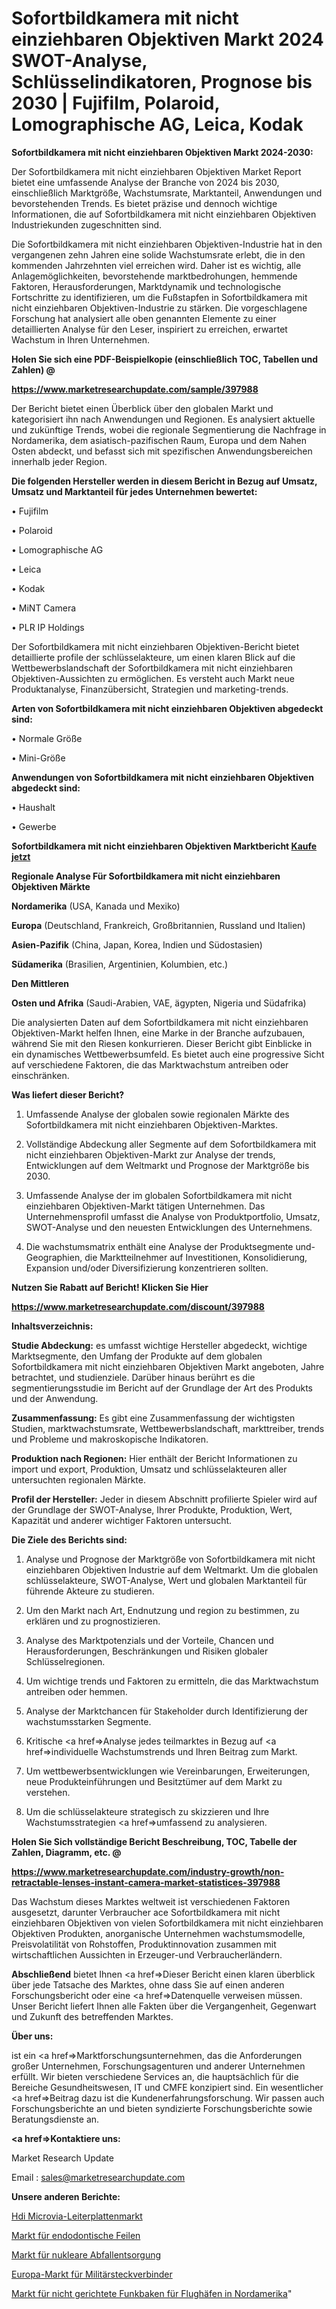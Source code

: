 # Sofortbildkamera mit nicht einziehbaren Objektiven Markt 2024 SWOT-Analyse, Schlüsselindikatoren, Prognose bis 2030 | Fujifilm, Polaroid, Lomographische AG, Leica, Kodak

<strong>Sofortbildkamera mit nicht einziehbaren Objektiven Markt 2024-2030:</strong>

Der Sofortbildkamera mit nicht einziehbaren Objektiven Market Report bietet eine umfassende Analyse der Branche von 2024 bis 2030, einschließlich Marktgröße, Wachstumsrate, Marktanteil, Anwendungen und bevorstehenden Trends. Es bietet präzise und dennoch wichtige Informationen, die auf Sofortbildkamera mit nicht einziehbaren Objektiven Industriekunden zugeschnitten sind.

Die Sofortbildkamera mit nicht einziehbaren Objektiven-Industrie hat in den vergangenen zehn Jahren eine solide Wachstumsrate erlebt, die in den kommenden Jahrzehnten viel erreichen wird. Daher ist es wichtig, alle Anlagemöglichkeiten, bevorstehende marktbedrohungen, hemmende Faktoren, Herausforderungen, Marktdynamik und technologische Fortschritte zu identifizieren, um die Fußstapfen in Sofortbildkamera mit nicht einziehbaren Objektiven-Industrie zu stärken. Die vorgeschlagene Forschung hat analysiert alle oben genannten Elemente zu einer detaillierten Analyse für den Leser, inspiriert zu erreichen, erwartet Wachstum in Ihren Unternehmen.



<strong>Holen Sie sich eine PDF-Beispielkopie (einschließlich TOC, Tabellen und Zahlen) @
</strong>

<strong><a href=https://www.marketresearchupdate.com/sample/397988>

<strong>https://www.marketresearchupdate.com/sample/397988</u></font></a></strong></strong>

Der Bericht bietet einen Überblick über den globalen Markt und kategorisiert ihn nach Anwendungen und Regionen. Es analysiert aktuelle und zukünftige Trends, wobei die regionale Segmentierung die Nachfrage in Nordamerika, dem asiatisch-pazifischen Raum, Europa und dem Nahen Osten abdeckt, und befasst sich mit spezifischen Anwendungsbereichen innerhalb jeder Region.



<strong>Die folgenden Hersteller werden in diesem Bericht in Bezug auf Umsatz, Umsatz und Marktanteil für jedes Unternehmen bewertet:</strong>

• Fujifilm

• Polaroid

• Lomographische AG

• Leica

• Kodak

• MiNT Camera

• PLR IP Holdings

Der Sofortbildkamera mit nicht einziehbaren Objektiven-Bericht bietet detaillierte profile der schlüsselakteure, um einen klaren Blick auf die Wettbewerbslandschaft der Sofortbildkamera mit nicht einziehbaren Objektiven-Aussichten zu ermöglichen. Es versteht auch Markt neue Produktanalyse, Finanzübersicht, Strategien und marketing-trends.



<strong>Arten von Sofortbildkamera mit nicht einziehbaren Objektiven abgedeckt sind:</strong>

• Normale Größe

• Mini-Größe



<strong>Anwendungen von Sofortbildkamera mit nicht einziehbaren Objektiven abgedeckt sind:</strong>

• Haushalt

• Gewerbe



<strong>Sofortbildkamera mit nicht einziehbaren Objektiven Marktbericht <a href=https://www.marketresearchupdate.com/buynow/397988>Kaufe jetzt</a></strong>



<strong>Regionale Analyse Für Sofortbildkamera mit nicht einziehbaren Objektiven Märkte</strong>



<strong>Nordamerika</strong> (USA, Kanada und Mexiko)



<strong>Europa</strong> (Deutschland, Frankreich, Großbritannien, Russland und Italien)



<strong>Asien-Pazifik</strong> (China, Japan, Korea, Indien und Südostasien)



<strong>Südamerika</strong> (Brasilien, Argentinien, Kolumbien, etc.)



<strong>Den Mittleren</strong> 

<strong>Osten und Afrika</strong> (Saudi-Arabien, VAE, ägypten, Nigeria und Südafrika)

Die analysierten Daten auf dem Sofortbildkamera mit nicht einziehbaren Objektiven-Markt helfen Ihnen, eine Marke in der Branche aufzubauen, während Sie mit den Riesen konkurrieren. Dieser Bericht gibt Einblicke in ein dynamisches Wettbewerbsumfeld. Es bietet auch eine progressive Sicht auf verschiedene Faktoren, die das Marktwachstum antreiben oder einschränken.



<strong>Was liefert dieser Bericht?</strong>

1. Umfassende Analyse der globalen sowie regionalen Märkte des Sofortbildkamera mit nicht einziehbaren Objektiven-Marktes.

2. Vollständige Abdeckung aller Segmente auf dem Sofortbildkamera mit nicht einziehbaren Objektiven-Markt zur Analyse der trends, Entwicklungen auf dem Weltmarkt und Prognose der Marktgröße bis 2030.

3. Umfassende Analyse der im globalen Sofortbildkamera mit nicht einziehbaren Objektiven-Markt tätigen Unternehmen. Das Unternehmensprofil umfasst die Analyse von Produktportfolio, Umsatz, SWOT-Analyse und den neuesten Entwicklungen des Unternehmens.

4. Die wachstumsmatrix enthält eine Analyse der Produktsegmente und-Geographien, die Marktteilnehmer auf Investitionen, Konsolidierung, Expansion und/oder Diversifizierung konzentrieren sollten.



<strong>Nutzen Sie Rabatt auf Bericht! Klicken Sie Hier
</strong>

<strong><a href=https://www.marketresearchupdate.com/discount/397988>https://www.marketresearchupdate.com/discount/397988</b></u></font></strong></a>



<strong>Inhaltsverzeichnis:</strong>



<strong>Studie Abdeckung:</strong> es umfasst wichtige Hersteller abgedeckt, wichtige Marktsegmente, den Umfang der Produkte auf dem globalen Sofortbildkamera mit nicht einziehbaren Objektiven Markt angeboten, Jahre betrachtet, und studienziele. Darüber hinaus berührt es die segmentierungsstudie im Bericht auf der Grundlage der Art des Produkts und der Anwendung.



<strong>Zusammenfassung:</strong> Es gibt eine Zusammenfassung der wichtigsten Studien, marktwachstumsrate, Wettbewerbslandschaft, markttreiber, trends und Probleme und makroskopische Indikatoren.



<strong>Produktion nach Regionen:</strong> Hier enthält der Bericht Informationen zu import und export, Produktion, Umsatz und schlüsselakteuren aller untersuchten regionalen Märkte.



<strong>Profil der Hersteller:</strong> Jeder in diesem Abschnitt profilierte Spieler wird auf der Grundlage der SWOT-Analyse, Ihrer Produkte, Produktion, Wert, Kapazität und anderer wichtiger Faktoren untersucht.



<strong>Die Ziele des Berichts sind:</strong>

1) Analyse und Prognose der Marktgröße von Sofortbildkamera mit nicht einziehbaren Objektiven Industrie auf dem Weltmarkt.
Um die globalen schlüsselakteure, SWOT-Analyse, Wert und globalen Marktanteil für führende Akteure zu studieren.

2) Um den Markt nach Art, Endnutzung und region zu bestimmen, zu erklären und zu prognostizieren.

3) Analyse des Marktpotenzials und der Vorteile, Chancen und Herausforderungen, Beschränkungen und Risiken globaler Schlüsselregionen.

4) Um wichtige trends und Faktoren zu ermitteln, die das Marktwachstum antreiben oder hemmen.

5) Analyse der Marktchancen für Stakeholder durch Identifizierung der wachstumsstarken Segmente.

6) Kritische <a href=>Analyse</a> jedes teilmarktes in Bezug auf <a href=>individuelle</a> Wachstumstrends und Ihren Beitrag zum Markt.

7) Um wettbewerbsentwicklungen wie Vereinbarungen, Erweiterungen, neue Produkteinführungen und Besitztümer auf dem Markt zu verstehen.

8) Um die schlüsselakteure strategisch zu skizzieren und Ihre Wachstumsstrategien <a href=>umfassend</a> zu analysieren.



<strong>Holen Sie Sich vollständige Bericht Beschreibung, TOC, Tabelle der Zahlen, Diagramm, etc. @ </strong>

<strong><a href=https://www.marketresearchupdate.com/industry-growth/non-retractable-lenses-instant-camera-market-statistices-397988>https://www.marketresearchupdate.com/industry-growth/non-retractable-lenses-instant-camera-market-statistices-397988</a></font></strong>

Das Wachstum dieses Marktes weltweit ist verschiedenen Faktoren ausgesetzt, darunter Verbraucher ace Sofortbildkamera mit nicht einziehbaren Objektiven von vielen Sofortbildkamera mit nicht einziehbaren Objektiven Produkten, anorganische Unternehmen wachstumsmodelle, Preisvolatilität von Rohstoffen, Produktinnovation zusammen mit wirtschaftlichen Aussichten in Erzeuger-und Verbraucherländern.



<strong>Abschließend</strong> bietet Ihnen <a href=>Dieser</a> Bericht einen klaren überblick über jede Tatsache des Marktes, ohne dass Sie auf einen anderen Forschungsbericht oder eine <a href=>Datenquelle</a> verweisen müssen. Unser Bericht liefert Ihnen alle Fakten über die Vergangenheit, Gegenwart und Zukunft des betreffenden Marktes.



<strong>Über uns:</strong>

 ist ein <a href=>Marktfors</a>chungsunternehmen, das die Anforderungen großer Unternehmen, Forschungsagenturen und anderer Unternehmen erfüllt. Wir bieten verschiedene Services an, die hauptsächlich für die Bereiche Gesundheitswesen, IT und CMFE konzipiert sind. Ein wesentlicher <a href=>Beitrag</a> dazu ist die Kundenerfahrungsforschung. Wir passen auch Forschungsberichte an und bieten syndizierte Forschungsberichte sowie Beratungsdienste an.



<strong><a href=>Kontaktiere uns:</a></strong>

Market Research Update

Email : sales@marketresearchupdate.com



<strong>Unsere anderen Berichte:</strong>

<a href=https://www.linkedin.com/pulse/hdi-microvia-pcb-market-witness-huge>Hdi Microvia-Leiterplattenmarkt</a>

<a href=https://www.linkedin.com/pulse/endodontic-file-market-sizing-up-anticipating>Markt für endodontische Feilen</a>

<a href=https://www.linkedin.com/pulse/nuclear-waste-management-market-2023-remarking>Markt für nukleare Abfallentsorgung</a>

<a href=https://www.linkedin.com/pulse/europe-military-connectors-market-witness-huge>Europa-Markt für Militärsteckverbinder</a>

<a href=https://www.linkedin.com/pulse/north-america-airport-non-directional-radio-beacon-market>Markt für nicht gerichtete Funkbaken für Flughäfen in Nordamerika</a>"
